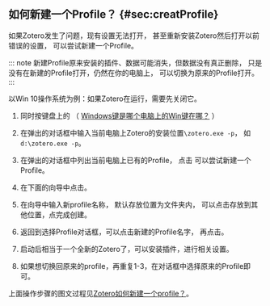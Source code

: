 ## 如何新建一个Profile？ {#sec:creatProfile}

如果Zotero发生了问题，现有设置无法打开， 甚至重新安装Zotero然后打开以前错误的设置， 可以尝试新建一个Profile。

::: note
新建Profile原来安装的插件、数据可能消失，但数据没有真正删除， 只是没有在新建的Profile打开，仍然在你的电脑上， 可以切换为原来的Profile打开。
:::

以Win 10操作系统为例：如果Zotero在运行，需要先关闭它。

1.  同时按键盘上的 （ [Windows键是哪个电脑上的Win键在哪？](https://product.pconline.com.cn/itbk/software/dnwt/1601/7475121.html) ）

2.  在弹出的对话框中输入当前电脑上Zotero的安装位置`\zotero.exe -p`， 如`d:\zotero.exe -p`。

3.  在弹出的对话框中列出当前电脑上已有的Profile， 点击 可以尝试新建一个Profile。

4.  在下面的向导中点击。

5.  在向导中输入新profile名称， 默认存放位置为文件夹内， 可以点击存放到其他位置，点完成创建。

6.  返回到选择Profile对话框，可以点击新建的Profile名字， 再点击。

7.  启动后相当于一个全新的Zotero了，可以安装插件，进行相关设置。

8.  如果想切换回原来的profile，再重复1-3，在对话框中选择原来的Profile即可。

上面操作步骤的图文过程见[Zotero如何新建一个profile？](https://zhuanlan.zhihu.com/p/404906012)。

